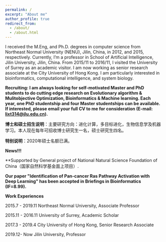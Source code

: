 ```yaml
---
permalink: /
excerpt: "About me"
author_profile: true
redirect_from: 
  - /about/
  - /about.html
---
```


I received the M.Eng, and Ph.D. degrees in computer science from Northeast Normal University (NENU), Jilin, China, in 2012, and 2015, respectively. Currently, I’m a professor in School of Artificial Intelligence, Jilin University, Jilin, China. From 2015/11 to 2016/11, I visited the University of Surrey as an academic visitor. I am now working as senior research associate at the City University of Hong Kong. I am particularly interested in bioinformatics, computational intelligence, and system biology. 


**Recruiting: I am always looking for self-motivated Master and PhD students to do cutting edge research on Evolutionary algorithm & Mulitobjective Optimization, Bioinformatics & Machine learning. Each year, one PhD studentship and four Master studentships can be available. If interested, please email your full CV to me for consideration (E-mail: lixt314@jlu.edu.cn).**

**博士和硕士招生说明**：主要研究方向：进化计算，多目标进化，生物信息学及机器学习。本人现在每年可招收博士研究生一名，硕士研究生四名。

**特别说明**：2020年硕士名额已满。


**News!!!**

**Supported by General project of National Natural Science Foundation of China（国家自然科学基金面上项目）.


**Our paper "Identification of Pan-cancer Ras Pathway Activation with Deep Learning" has been accepted in Briefings in Bioinformatics (IF=8.99).**


**Work Experiences**

2015.7 - 2019.11 Northeast Normal University, Associate Professor

2015.11 - 2016.11 University of Surrey, Academic Scholar

2017.3 - 2019.4 City University of Hong Kong, Senior Research Associate

2019.12- Now     Jilin University, Professor


<script type="text/javascript" src="//rf.revolvermaps.com/0/0/8.js?i=5krueszsjxy&amp;m=2&amp;c=ff0000&amp;cr1=ffffff&amp;f=arial&amp;l=33" async="async"></script>
